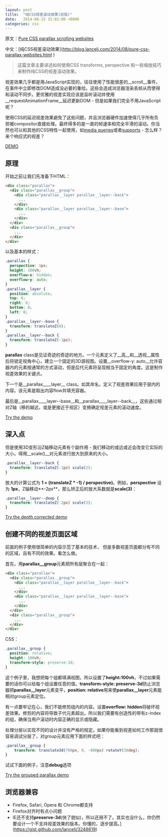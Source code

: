 ```yaml
---
layout: post
title:  "纯CSS视差滚动效果(初版)"
date:   2014-08-15 15:01:00 +0800
categories: css
---
```


原文：[Pure CSS parallax scrolling websites](http://blog.keithclark.co.uk/pure-css-parallax-websites/)

中文：[纯CSS视差滚动效果](http://blog.lanceli.com/2014/08/pure-css-parallax-websites.html ‎)

> 这篇文章主要讲述如何使用CSS transforms, perspective 和一些缩放技巧来制作纯CSS的视差滚动效果。

视差效果几乎都是用JavaScript实现的，往往使用了性能很差的__scroll__事件，在事件中立即修改DOM造成没必要的重绘。这些会造成浏览器渲染丢帧从而使得和滚动不同步。更优雅的视差实现应该是监听滚动并使用__requestAnimationFrame__延迟更新DOM - 但是如果我们完全不用JavaScript呢？

使用CSS的延迟视差效果避免了这些问题，并且浏览器硬件加速使得几乎所有负担被compositor直接处理。最终得多的是一直的帧速率和完全平滑的滚动。你当然也可以和其他的CSS特性一起使用，如[media queries](http://www.w3.org/TR/css3-mediaqueries/)或者[supports](http://www.w3.org/TR/css3-conditional/) - 怎么样？来个响应式的视差？

[DEMO](http://blog.keithclark.co.uk/wp-content/uploads/2014/08/demos/3/)

## 原理

开始之前让我们先准备下HTML：

```html
<div class="parallax">
  <div class="parallax__group">
    <div class="parallax__layer parallax__layer--back">
      ...
    </div>
    <div class="parallax__layer parallax__layer--base">
      ...
    </div>
  </div>
  <div class="parallax__group">
    ...
  </div>
</div> 
```

以及基本的样式：

```css
.parallax {
  perspective: 1px;
  height: 100vh;
  overflow-x: hidden;
  overflow-y: auto;
}
.parallax__layer {
  position: absolute;
  top: 0;
  right: 0;
  bottom: 0;
  left: 0;
}
.parallax__layer--base {
  transform: translateZ(0);
}
.parallax__layer--back {
  transform: translateZ(-1px);
}
```

__parallax__ class是见证奇迹的奇迹的地方。一个元素定义了__高__和__透视__属性后将锁定视角中心，建立一个固定的3D源视图。设置__overflow-y: auto__允许容器内的元素按通常的方式滚动，但是后代元素将呈现相当于固定的角度。这是制作视差效果的关键点。

下一个是__parallax____layer__ class。如其命名，定义了视差效果应用于层内的内容。该元素是取出内容flow并填充容器。

最后是__parallax____layer--base__和__parallax____layer--back__，这些通过相对Z轴（移的越远，或是更接近于视区）变换确定视差元素的滚动速度。

[Try the demo](http://blog.keithclark.co.uk/wp-content/uploads/2014/08/demos/1/)

## 深入点

但是使用3D变形沿Z轴移动元素有个副作用 - 我们移动的或远或近会改变它实际的大小。得用__scale()__对元素进行放大到原来的大小。

```css
.parallax__layer--back {
  transform: translateZ(-1px) scale(2);
}
```

放大的计算公式为 __1 + (translateZ * -1) / perspective)__。例如，__perspective__ 设为 __1px__，Z轴移动**-2px**，那么矫正后的放大系数就是**scale(3)**：

```Css
.parallax__layer--deep {
  transform: translateZ(-2px) scale(3);
}
```

[Try the depth corrected demo](http://blog.keithclark.co.uk/wp-content/uploads/2014/08/demos/2/)

## 创建不同的视差页面区域

前面的例子使用很简单的内容示范了基本的技术， 但是多数视差页面都分有不同的区域，且有不同的效果。看怎么做。

首先，用**parallax__group**元素把所有层聚合在一起：

```html
<div class="parallax">
  <div class="parallax__group">
    <div class="parallax__layer parallax__layer--back">
      ...
    </div>
    <div class="parallax__layer parallax__layer--base">
      ...
    </div>
  </div>
  <div class="parallax__group">
    ...
  </div>
</div>
```

CSS：

```css
.parallax__group {
  position: relative;
  height: 100vh;
  transform-style: preserve-3d;
}
```

这个例子里，我想把每个组都填满视图，所以设置了**height:100vh**，不过如果需要的话你可以给每个组设置任意的值。**transform-style: preserve-3d**防止浏览器把**parallax__layer**元素变平，**position: relative**用来使**parallax__layer**元素能相对group元素定位。

有一点要牢记在心，我们不能修剪组内的内容。设置**overflow: hidden**将破坏视差效果。修剪的内容将导致子代元素超出，所以我们需要有创造性的带有z-index的组，确保当用户滚动时内容正确的显示或隐藏。

处理分层以实现不同的设计并没有严格的规定。如果你能看到视差如何工作那就很容易调试分层了，对group元素应用下面的样式吧：

```css
.parallax__group {
    transform: translate3d(700px, 0, -800px) rotateY(30deg);
}
```

试试下面的例子，注意**debug**选项

[Try the grouped parallax demo](http://blog.keithclark.co.uk/wp-content/uploads/2014/08/demos/3/)

## 浏览器兼容

- Firefox, Safari, Opera 和 Chrome都支持
- Firefox对齐时有点小问题
- IE还不支持**preserve-3d**(快了貌似)，所以还用不了。其实也没什么，你仍然要设计一个不支持视差效果的版本。你懂的，逐步提高。](https://gist.github.com/lanceli/3248619)